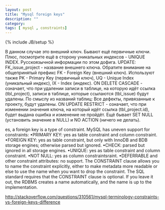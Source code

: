 ```yaml
---
layout: post
title: "Mysql foreign keys"
description: ""
category: 
tags: [ mysql , constraints]
---
```

{% include JB/setup %}

В данном случае это внешний ключ. Бывают ещё первичные ключи. Плюс,
посмотрите ещё в сторону уникальных индексов - UNIQUE INDEX.
Русскоязычной информации по этом дофига.
UPDATE:
FK_issue_project - название внешнего ключа. Обратите внимание на
общепринятый префикс FK - Foreign Key (внешний ключ). Используют также
PK - Primary Key (первичный ключ), UQ - Unique Index (уникальный
индекс), IX - Index (индекс).
ON DELETE CASCADE - означает, что при удалении записи в таблице, на
которую идёт ссылка (tbl_project), записи в таблице, которые ссылаются
(tbl_issue) будут удалены. По смыслу из названий таблиц: Все дефекты,
привязанные к проекту, будут удалены.
ON UPDATE RESTRICT - означает, что при изменении значения ключа, на
который идёт ссылка (tbl_project.id), будет выдана ошибка и изменение не
пройдёт.
Ещё бывает SET NULL (установить значение в NULL) и NO ACTION (ничего не
делать).


es, a foreign key is a type of constraint. MySQL has uneven support for
constraints:
•PRIMARY KEY: yes as table constraint and column constraint.
•FOREIGN KEY: yes as table constraint, but only with InnoDB and BDB
storage engines; otherwise parsed but ignored.
•CHECK: parsed but ignored in all storage engines.
•UNIQUE: yes as table constraint and column constraint.
•NOT NULL: yes as column constraintsraint.
•DEFERRABLE and other constraint attributes: no support.
The CONSTRAINT clause allows you to name the constraint explicitly,
either to make metadata more readable or else to use the name when you
want to drop the constraint. The SQL standard requires that the
CONSTRAINT clause is optional. If you leave it out, the RDBMS creates a
name automatically, and the name is up to the implementation.

http://stackoverflow.com/questions/310561/mysql-terminology-constraints-vs-foreign-keys-difference
